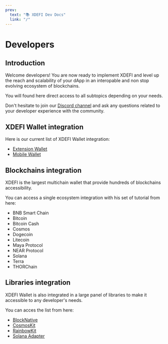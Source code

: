 ```yaml
---
prev:
  text: "📚 XDEFI Dev Docs"
  link: "/"
---
```


# Developers

## Introduction

Welcome developers! You are now ready to implement XDEFI and level up the reach and scalability of your dApp in an interopable and non stop evolving ecosystem of blockchains.

You will found here direct access to all subtopics depending on your needs.

Don't hesitate to join our [Discord channel](https://discord.gg/xdefi) and ask any questions related to your developer experience with the community.

## XDEFI Wallet integration

Here is our current list of XDEFI Wallet integration:

- [Extension Wallet](./extension-wallet)
- [Mobile Wallet](./mobile-wallet)

## Blockchains integration

XDEFI is the largest multichain wallet that provide hundreds of blockchains accessibility.

You can access a single ecosystem integration with his set of tutorial from here:

- BNB Smart Chain
- Bitcoin
- Bitcoin Cash
- Cosmos
- Dogecoin
- Litecoin
- Maya Protocol
- NEAR Protocol
- Solana
- Terra
- THORChain

## Libraries integration

XDEFI Wallet is also integrated in a large panel of libraries to make it accessible to any developer's needs.

You can acces the list from here:

- [BlockNative](./blocknative-xdefi-integration)
- [CosmosKit](./cosmoskit-xdefi-integration)
- [RainbowKit](./rainbowkit-xdefi-integration)
- [Solana Adapter](./solana-adapter-xdefi-integration)
